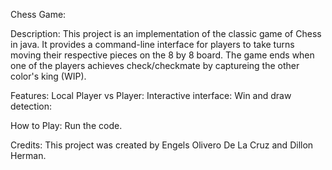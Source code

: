 Chess Game:

Description: This project is an implementation of the classic game of Chess in java. It provides a command-line interface for players to take turns moving their respective pieces on the 8 by 8 board. The game ends when one of the players achieves check/checkmate by captureing the other color's king (WIP). 

Features: 
  Local Player vs Player: 
  Interactive interface: 
  Win and draw detection: 

How to Play: Run the code.

Credits: This project was created by Engels Olivero De La Cruz and Dillon Herman.
